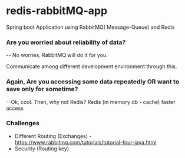 # redis-rabbitMQ-app

Spring boot Application using RabbitMQ( Message-Queue) and Redis

### Are you worried about reliability of data?
-- No worries, RabbitMQ will do it for you.

Communicate among different development environment through this.

### Again, Are you accessing same data repeatedly OR want to save only for sometime?
--Ok, cool. Then, why not Redis? Redis (in memory db - cache) faster access

### Challenges
* Different Routing (Exchanges) - https://www.rabbitmq.com/tutorials/tutorial-four-java.html
* Security (Routing key)




